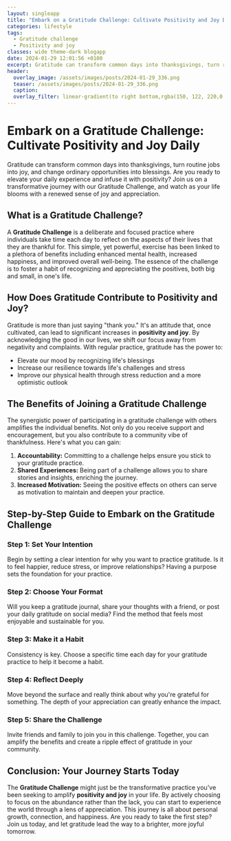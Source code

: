 ```yaml
---
layout: singleapp
title: "Embark on a Gratitude Challenge: Cultivate Positivity and Joy Daily"
categories: lifestyle
tags:
  - Gratitude challenge
  - Positivity and joy
classes: wide theme-dark blogapp
date: 2024-01-29 12:01:56 +0100
excerpt: Gratitude can transform common days into thanksgivings, turn routine jobs into joy, and change ordinary opportunities into blessings.
header:
  overlay_image: /assets/images/posts/2024-01-29_336.png
  teaser: /assets/images/posts/2024-01-29_336.png
  caption: 
  overlay_filter: linear-gradient(to right bottom,rgba(150, 122, 220,0.8), rgba(255,245,208,0.5))
---
```

# Embark on a Gratitude Challenge: Cultivate Positivity and Joy Daily

Gratitude can transform common days into thanksgivings, turn routine jobs into joy, and change ordinary opportunities into blessings. Are you ready to elevate your daily experience and infuse it with positivity? Join us on a transformative journey with our Gratitude Challenge, and watch as your life blooms with a renewed sense of joy and appreciation.

## What is a Gratitude Challenge?

A **Gratitude Challenge** is a deliberate and focused practice where individuals take time each day to reflect on the aspects of their lives that they are thankful for. This simple, yet powerful, exercise has been linked to a plethora of benefits including enhanced mental health, increased happiness, and improved overall well-being. The essence of the challenge is to foster a habit of recognizing and appreciating the positives, both big and small, in one's life.

## How Does Gratitude Contribute to Positivity and Joy?

Gratitude is more than just saying "thank you." It's an attitude that, once cultivated, can lead to significant increases in **positivity and joy**. By acknowledging the good in our lives, we shift our focus away from negativity and complaints. With regular practice, gratitude has the power to:
- Elevate our mood by recognizing life's blessings
- Increase our resilience towards life's challenges and stress
- Improve our physical health through stress reduction and a more optimistic outlook

## The Benefits of Joining a Gratitude Challenge

The synergistic power of participating in a gratitude challenge with others amplifies the individual benefits. Not only do you receive support and encouragement, but you also contribute to a community vibe of thankfulness. Here's what you can gain:
1. **Accountability:** Committing to a challenge helps ensure you stick to your gratitude practice.
2. **Shared Experiences:** Being part of a challenge allows you to share stories and insights, enriching the journey.
3. **Increased Motivation:** Seeing the positive effects on others can serve as motivation to maintain and deepen your practice.

## Step-by-Step Guide to Embark on the Gratitude Challenge

### Step 1: Set Your Intention
Begin by setting a clear intention for why you want to practice gratitude. Is it to feel happier, reduce stress, or improve relationships? Having a purpose sets the foundation for your practice.

### Step 2: Choose Your Format
Will you keep a gratitude journal, share your thoughts with a friend, or post your daily gratitude on social media? Find the method that feels most enjoyable and sustainable for you.

### Step 3: Make it a Habit
Consistency is key. Choose a specific time each day for your gratitude practice to help it become a habit.

### Step 4: Reflect Deeply
Move beyond the surface and really think about why you're grateful for something. The depth of your appreciation can greatly enhance the impact.

### Step 5: Share the Challenge
Invite friends and family to join you in this challenge. Together, you can amplify the benefits and create a ripple effect of gratitude in your community.

## Conclusion: Your Journey Starts Today

The **Gratitude Challenge** might just be the transformative practice you've been seeking to amplify **positivity and joy** in your life. By actively choosing to focus on the abundance rather than the lack, you can start to experience the world through a lens of appreciation. This journey is all about personal growth, connection, and happiness. Are you ready to take the first step? Join us today, and let gratitude lead the way to a brighter, more joyful tomorrow.